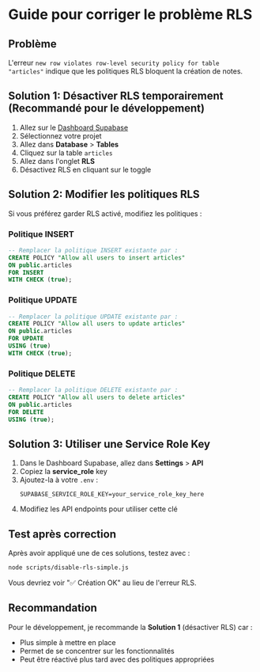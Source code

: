 # Guide pour corriger le problème RLS

## Problème
L'erreur `new row violates row-level security policy for table "articles"` indique que les politiques RLS bloquent la création de notes.

## Solution 1: Désactiver RLS temporairement (Recommandé pour le développement)

1. Allez sur le [Dashboard Supabase](https://supabase.com/dashboard)
2. Sélectionnez votre projet
3. Allez dans **Database** > **Tables**
4. Cliquez sur la table `articles`
5. Allez dans l'onglet **RLS**
6. Désactivez RLS en cliquant sur le toggle

## Solution 2: Modifier les politiques RLS

Si vous préférez garder RLS activé, modifiez les politiques :

### Politique INSERT
```sql
-- Remplacer la politique INSERT existante par :
CREATE POLICY "Allow all users to insert articles"
ON public.articles
FOR INSERT
WITH CHECK (true);
```

### Politique UPDATE
```sql
-- Remplacer la politique UPDATE existante par :
CREATE POLICY "Allow all users to update articles"
ON public.articles
FOR UPDATE
USING (true)
WITH CHECK (true);
```

### Politique DELETE
```sql
-- Remplacer la politique DELETE existante par :
CREATE POLICY "Allow all users to delete articles"
ON public.articles
FOR DELETE
USING (true);
```

## Solution 3: Utiliser une Service Role Key

1. Dans le Dashboard Supabase, allez dans **Settings** > **API**
2. Copiez la **service_role** key
3. Ajoutez-la à votre `.env` :
   ```
   SUPABASE_SERVICE_ROLE_KEY=your_service_role_key_here
   ```
4. Modifiez les API endpoints pour utiliser cette clé

## Test après correction

Après avoir appliqué une de ces solutions, testez avec :

```bash
node scripts/disable-rls-simple.js
```

Vous devriez voir "✅ Création OK" au lieu de l'erreur RLS.

## Recommandation

Pour le développement, je recommande la **Solution 1** (désactiver RLS) car :
- Plus simple à mettre en place
- Permet de se concentrer sur les fonctionnalités
- Peut être réactivé plus tard avec des politiques appropriées 